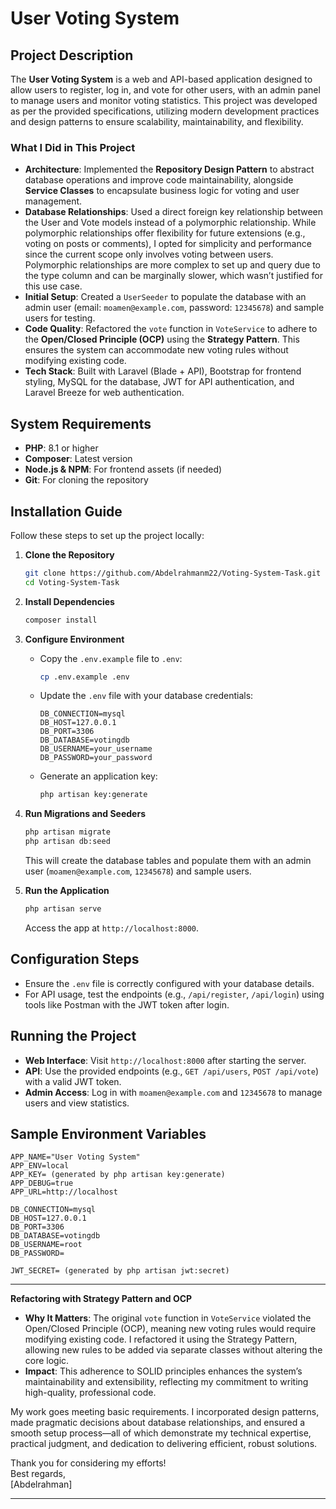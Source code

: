 # User Voting System

## Project Description
The **User Voting System** is a web and API-based application designed to allow users to register, log in, and vote for other users, with an admin panel to manage users and monitor voting statistics. This project was developed as per the provided specifications, utilizing modern development practices and design patterns to ensure scalability, maintainability, and flexibility.

### What I Did in This Project
- **Architecture**: Implemented the **Repository Design Pattern** to abstract database operations and improve code maintainability, alongside **Service Classes** to encapsulate business logic for voting and user management.
- **Database Relationships**: Used a direct foreign key relationship between the User and Vote models instead of a polymorphic relationship. While polymorphic relationships offer flexibility for future extensions (e.g., voting on posts or comments), I opted for simplicity and performance since the current scope only involves voting between users. Polymorphic relationships are more complex to set up and query due to the type column and can be marginally slower, which wasn’t justified for this use case.
- **Initial Setup**: Created a `UserSeeder` to populate the database with an admin user (email: `moamen@example.com`, password: `12345678`) and sample users for testing.
- **Code Quality**: Refactored the `vote` function in `VoteService` to adhere to the **Open/Closed Principle (OCP)** using the **Strategy Pattern**. This ensures the system can accommodate new voting rules without modifying existing code.
- **Tech Stack**: Built with Laravel (Blade + API), Bootstrap for frontend styling, MySQL for the database, JWT for API authentication, and Laravel Breeze for web authentication.

## System Requirements
- **PHP**: 8.1 or higher
- **Composer**: Latest version
- **Node.js & NPM**: For frontend assets (if needed)
- **Git**: For cloning the repository

## Installation Guide
Follow these steps to set up the project locally:

1. **Clone the Repository**
   ```bash
   git clone https://github.com/Abdelrahmanm22/Voting-System-Task.git
   cd Voting-System-Task
   ```

2. **Install Dependencies**
   ```bash
   composer install
   ```

3. **Configure Environment**
   - Copy the `.env.example` file to `.env`:
     ```bash
     cp .env.example .env
     ```
   - Update the `.env` file with your database credentials:
     ```
     DB_CONNECTION=mysql
     DB_HOST=127.0.0.1
     DB_PORT=3306
     DB_DATABASE=votingdb
     DB_USERNAME=your_username
     DB_PASSWORD=your_password
     ```
   - Generate an application key:
     ```bash
     php artisan key:generate
     ```


4. **Run Migrations and Seeders**
   ```bash
   php artisan migrate
   php artisan db:seed
   ```
   This will create the database tables and populate them with an admin user (`moamen@example.com`, `12345678`) and sample users.

5. **Run the Application**
   ```bash
   php artisan serve
   ```
   Access the app at `http://localhost:8000`.

## Configuration Steps
- Ensure the `.env` file is correctly configured with your database details.
- For API usage, test the endpoints (e.g., `/api/register`, `/api/login`) using tools like Postman with the JWT token after login.


## Running the Project
- **Web Interface**: Visit `http://localhost:8000` after starting the server.
- **API**: Use the provided endpoints (e.g., `GET /api/users`, `POST /api/vote`) with a valid JWT token.
- **Admin Access**: Log in with `moamen@example.com` and `12345678` to manage users and view statistics.

## Sample Environment Variables
```env
APP_NAME="User Voting System"
APP_ENV=local
APP_KEY= (generated by php artisan key:generate)
APP_DEBUG=true
APP_URL=http://localhost

DB_CONNECTION=mysql
DB_HOST=127.0.0.1
DB_PORT=3306
DB_DATABASE=votingdb
DB_USERNAME=root
DB_PASSWORD=

JWT_SECRET= (generated by php artisan jwt:secret)
```

---

**Refactoring with Strategy Pattern and OCP**  
   - **Why It Matters**: The original `vote` function in `VoteService` violated the Open/Closed Principle (OCP), meaning new voting rules would require modifying existing code. I refactored it using the Strategy Pattern, allowing new rules to be added via separate classes without altering the core logic.
   - **Impact**: This adherence to SOLID principles enhances the system’s maintainability and extensibility, reflecting my commitment to writing high-quality, professional code.

My work goes meeting basic requirements. I incorporated design patterns, made pragmatic decisions about database relationships, and ensured a smooth setup process—all of which demonstrate my technical expertise, practical judgment, and dedication to delivering efficient, robust solutions.


Thank you for considering my efforts!  
Best regards,  
[Abdelrahman]  

--- 
